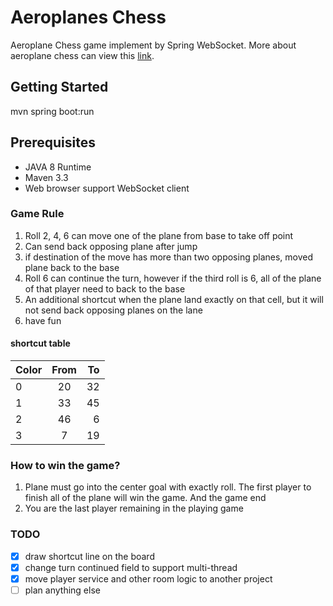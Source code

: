 # Aeroplanes Chess
Aeroplane Chess game implement by Spring WebSocket. More about aeroplane chess can view this [link](https://en.wikipedia.org/wiki/Aeroplane_Chess). 

## Getting Started
mvn spring boot:run

## Prerequisites
* JAVA 8 Runtime
* Maven 3.3
* Web browser support WebSocket client

### Game Rule
1. Roll 2, 4, 6 can move one of the plane from base to take off point
2. Can send back opposing plane after jump
3. if destination of the move has more than two opposing planes, moved plane back to the base
4. Roll 6 can continue the turn, however if the third roll is 6, all of the plane of that player need to back to the base
5. An additional shortcut when the plane land exactly on that cell, but it will not send back opposing planes on the lane
6. have fun

#### shortcut table
| Color | From | To |
| ----- |:----:| ---:|
| 0 | 20 | 32 |
| 1 | 33 | 45 |
| 2 | 46 | 6 |
| 3 | 7 | 19 |

### How to win the game?
1. Plane must go into the center goal with exactly roll. The first player to finish all of the plane will win the game. And the game end
2. You are the last player remaining in the playing game

### TODO
- [x] draw shortcut line on the board
- [x] change turn continued field to support multi-thread
- [x] move player service and other room logic to another project
- [ ] plan anything else
